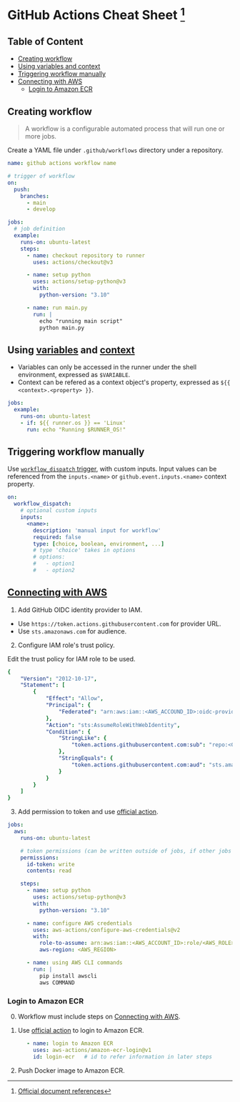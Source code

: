 # GitHub Actions Cheat Sheet [^document] <!-- omit in toc -->
[^document]: [Official document references](https://docs.github.com/en/actions)

## Table of Content <!-- omit in toc -->
- [Creating workflow](#creating-workflow)
- [Using variables and context](#using-variables-and-context)
- [Triggering workflow manually](#triggering-workflow-manually)
- [Connecting with AWS](#connecting-with-aws)
  - [Login to Amazon ECR](#login-to-amazon-ecr)


## Creating workflow
> A workflow is a configurable automated process that will run one or more jobs.

Create a YAML file under `.github/workflows` directory under a repository.

```yaml
name: github actions workflow name

# trigger of workflow
on:
  push:
    branches:
      - main
      - develop

jobs:
  # job definition
  example:
    runs-on: ubuntu-latest
    steps:
      - name: checkout repository to runner
        uses: actions/checkout@v3

      - name: setup python
        uses: actions/setup-python@v3
        with:
          python-version: "3.10"

      - name: run main.py
        run: |
          echo "running main script"
          python main.py
```

## Using [variables](https://docs.github.com/en/actions/learn-github-actions/variables) and [context](https://docs.github.com/en/actions/learn-github-actions/contexts)
- Variables can only be accessed in the runner under the shell environment, expressed as `$VARIABLE`.
- Context can be refered as a context object's property, expressed as `${{ <context>.<property> }}`.

```yaml
jobs:
  example:
    runs-on: ubuntu-latest
    - if: ${{ runner.os }} == 'Linux'
      run: echo "Running $RUNNER_OS!"
```


## Triggering workflow manually
Use [`workflow_dispatch` trigger](https://docs.github.com/en/actions/using-workflows/events-that-trigger-workflows#workflow_dispatch), with custom inputs. Input values can be referenced from the `inputs.<name>` or `github.event.inputs.<name>` context property.
```yaml
on:
  workflow_dispatch:
    # optional custom inputs
    inputs:
      <name>:
        description: 'manual input for workflow'
        required: false
        type: [choice, boolean, environment, ...]
        # type 'choice' takes in options
        # options:
        #   - option1
        #   - option2
```


## [Connecting with AWS](https://docs.github.com/en/actions/deployment/security-hardening-your-deployments/configuring-openid-connect-in-amazon-web-services)
1. Add GitHub OIDC identity provider to IAM.
- Use `https://token.actions.githubusercontent.com` for provider URL.
- Use `sts.amazonaws.com` for audience.

2. Configure IAM role's trust policy.

Edit the trust policy for IAM role to be used.
```yaml
{
    "Version": "2012-10-17",
    "Statement": [
        {
            "Effect": "Allow",
            "Principal": {
                "Federated": "arn:aws:iam::<AWS_ACCOUND_ID>:oidc-provider/token.actions.githubusercontent.com"
            },
            "Action": "sts:AssumeRoleWithWebIdentity",
            "Condition": {
                "StringLike": {
                    "token.actions.githubusercontent.com:sub": "repo:<GITHUB_ORGANIZATION>/<GITHUB_REPOSITORY>:*"
                },
                "StringEquals": {
                    "token.actions.githubusercontent.com:aud": "sts.amazonaws.com"
                }
            }
        }
    ]
}
```

3. Add permission to token and use [official action](https://github.com/aws-actions/configure-aws-credentials).
```yaml
jobs:
  aws:
    runs-on: ubuntu-latest

    # token permissions (can be written outside of jobs, if other jobs uses AWS as well)
    permissions:
      id-token: write
      contents: read

    steps:
      - name: setup python
        uses: actions/setup-python@v3
        with:
          python-version: "3.10"

      - name: configure AWS credentials
        uses: aws-actions/configure-aws-credentials@v2
        with:
          role-to-assume: arn:aws:iam::<AWS_ACCOUNT_ID>:role/<AWS_ROLE>
          aws-region: <AWS_REGION>

      - name: using AWS CLI commands
        run: |
          pip install awscli
          aws COMMAND
```


### Login to Amazon ECR
0. Workflow must include steps on [Connecting with AWS](#connecting-with-aws).

1. Use [official action](https://github.com/aws-actions/amazon-ecr-login) to login to Amazon ECR.
```yaml
      - name: login to Amazon ECR
        uses: aws-actions/amazon-ecr-login@v1
        id: login-ecr   # id to refer information in later steps
```

2. Push Docker image to Amazon ECR.
